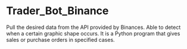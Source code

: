 # Trader_Bot_Binance
Pull the desired data from the API provided by Binances. Able to detect when a certain graphic shape occurs. It is a Python program that gives sales or purchase orders in specified cases.

